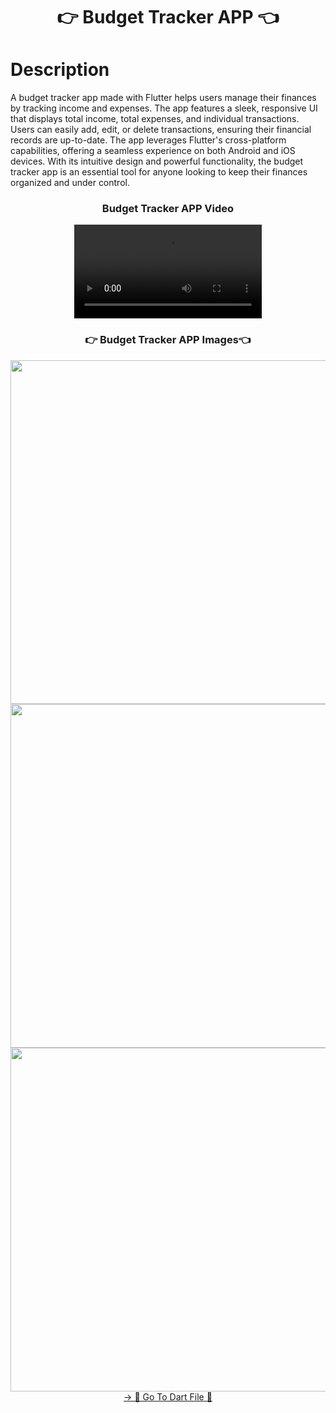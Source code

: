 <h1 align="center">👉 Budget Tracker APP 👈</h1>

# Description

A budget tracker app made with Flutter helps users manage their finances by tracking income and expenses. The app features a sleek, responsive UI that displays total income, total expenses, and individual transactions. Users can easily add, edit, or delete transactions, ensuring their financial records are up-to-date. The app leverages Flutter's cross-platform capabilities, offering a seamless experience on both Android and iOS devices. With its intuitive design and powerful functionality, the budget tracker app is an essential tool for anyone looking to keep their finances organized and under control.

<h3 align="center"> Budget Tracker APP Video </h3>
<div align="center">
 <video src="https://github.com/user-attachments/assets/18e3e2f6-c058-4c57-950d-1d90e1b75fe5"> 
</video>
</div>

<h3 align="center">👉 Budget Tracker APP Images👈</h3>

<div align="center">
  <img height="550"  src="https://github.com/user-attachments/assets/48a2531d-9735-41e7-880d-849725fee29f" />
  <img height="550"  src="https://github.com/user-attachments/assets/4ebfd8cb-450d-4c0a-89e6-3bc8ecc5e9a5" />
  <img height="550"  src="https://github.com/user-attachments/assets/baf69296-a4a3-4330-ac49-3cd384aa188a" />
</div>
<div align="center">
<a href="https://github.com/YashuPatel1724/sqflite_practice/tree/master/lib">-> 📂 Go To Dart File 📂 </a>
</div>
